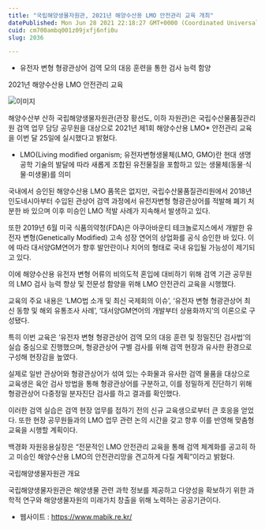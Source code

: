 ```yaml
---
title: "국립해양생물자원관, 2021년 해양수산용 LMO 안전관리 교육 개최"
datePublished: Mon Jun 28 2021 22:18:27 GMT+0000 (Coordinated Universal Time)
cuid: cm700ambq001z09jxfj6nfi0u
slug: 2036

---
```



- 유전자 변형 형광관상어 검역 모의 대응 훈련을 통한 검사 능력 함양

2021년 해양수산용 LMO 안전관리 교육

![이미지](https://cdn.hashnode.com/res/hashnode/image/upload/v1739249579804/fcf295b4-fb94-4e44-a150-a28bfc12c0ad.jpeg)

해양수산부 산하 국립해양생물자원관(관장 황선도, 이하 자원관)은 국립수산물품질관리원 검역 업무 담당 공무원을 대상으로 2021년 제1회 해양수산용 LMO* 안전관리 교육을 이번 달 25일에 실시했다고 밝혔다.

* LMO(Living modified organism; 유전자변형생물체(LMO, GMO)란 현대 생명공학 기술의 발달에 따라 새롭게 조합된 유전물질을 포함하고 있는 생물체(동물·식물·미생물)를 의미

국내에서 승인된 해양수산용 LMO 품목은 없지만, 국립수산물품질관리원에서 2018년 인도네시아부터 수입된 관상어 검역 과정에서 유전자변형 형광관상어를 적발해 폐기 처분한 바 있으며 이후 미승인 LMO 적발 사례가 지속해서 발생하고 있다.

또한 2019년 6월 미국 식품의약청(FDA)은 아쿠아바운티 테크놀로지스에서 개발한 유전자 변형(Genetically Modified) 고속 성장 연어의 상업화를 공식 승인한 바 있다. 이에 따라 대서양GM연어가 향후 발안란이나 치어의 형태로 국내 유입될 가능성이 제기되고 있다.

이에 해양수산용 유전자 변형 어류의 비의도적 혼입에 대비하기 위해 검역 기관 공무원의 LMO 검사 능력 향상 및 전문성 함양을 위해 LMO 안전관리 교육을 시행했다.

교육의 주요 내용은 ‘LMO법 소개 및 최신 국제회의 이슈’, ‘유전자 변형 형광관상어 최신 동향 및 해외 유통조사 사례’, ‘대서양GM연어의 개발부터 상용화까지’의 이론으로 구성됐다.

특히 이번 교육은 ‘유전자 변형 형광관상어 검역 모의 대응 훈련 및 정밀진단 검사법’의 실습 중심으로 진행했으며, 형광관상어 구별 검사를 위해 검역 현장과 유사한 환경으로 구성해 현장감을 높였다.

실제로 일반 관상어와 형광관상어가 섞여 있는 수화물과 유사한 검역 물품을 대상으로 교육생은 육안 검사 방법을 통해 형광관상어를 구분하고, 이를 정밀하게 진단하기 위해 형광관상어 다중정밀 분자진단 검사를 하고 결과를 확인했다.

이러한 검역 실습은 검역 현장 업무를 접하기 전의 신규 교육생으로부터 큰 호응을 얻었다. 또한 현장 공무원들과의 LMO 업무 관련 논의 시간을 갖고 향후 이를 반영해 맞춤형 교육을 시행할 계획이다.

백경화 자원응용실장은 “전문적인 LMO 안전관리 교육을 통해 검역 체계화를 공고히 하고 미승인 해양수산용 LMO의 안전관리망을 견고하게 다질 계획”이라고 밝혔다.

국립해양생물자원관 개요

국립해양생물자원관은 해양생물 관련 과학 정보를 제공하고 다양성을 확보하기 위한 과학적 연구와 해양생물자원의 미래가치 창출을 위해 노력하는 공공기관이다.

- 웹사이트 : https://www.mabik.re.kr/
